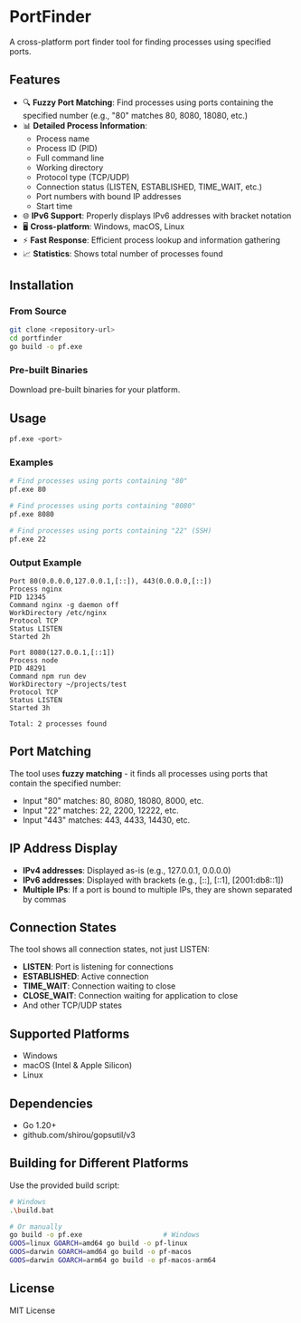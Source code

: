 # PortFinder

A cross-platform port finder tool for finding processes using specified ports.

## Features

- 🔍 **Fuzzy Port Matching**: Find processes using ports containing the specified number (e.g., "80" matches 80, 8080, 18080, etc.)
- 📊 **Detailed Process Information**:
  - Process name
  - Process ID (PID)
  - Full command line
  - Working directory
  - Protocol type (TCP/UDP)
  - Connection status (LISTEN, ESTABLISHED, TIME_WAIT, etc.)
  - Port numbers with bound IP addresses
  - Start time
- 🌐 **IPv6 Support**: Properly displays IPv6 addresses with bracket notation
- 🖥️ **Cross-platform**: Windows, macOS, Linux
- ⚡ **Fast Response**: Efficient process lookup and information gathering
- 📈 **Statistics**: Shows total number of processes found

## Installation

### From Source

```bash
git clone <repository-url>
cd portfinder
go build -o pf.exe
```

### Pre-built Binaries

Download pre-built binaries for your platform.

## Usage

```bash
pf.exe <port>
```

### Examples

```bash
# Find processes using ports containing "80"
pf.exe 80

# Find processes using ports containing "8080"
pf.exe 8080

# Find processes using ports containing "22" (SSH)
pf.exe 22
```

### Output Example

```
Port 80(0.0.0.0,127.0.0.1,[::]), 443(0.0.0.0,[::])
Process nginx
PID 12345
Command nginx -g daemon off
WorkDirectory /etc/nginx
Protocol TCP
Status LISTEN
Started 2h

Port 8080(127.0.0.1,[::1])
Process node
PID 48291
Command npm run dev
WorkDirectory ~/projects/test
Protocol TCP
Status LISTEN
Started 3h

Total: 2 processes found
```

## Port Matching

The tool uses **fuzzy matching** - it finds all processes using ports that contain the specified number:

- Input "80" matches: 80, 8080, 18080, 8000, etc.
- Input "22" matches: 22, 2200, 12222, etc.
- Input "443" matches: 443, 4433, 14430, etc.

## IP Address Display

- **IPv4 addresses**: Displayed as-is (e.g., 127.0.0.1, 0.0.0.0)
- **IPv6 addresses**: Displayed with brackets (e.g., [::], [::1], [2001:db8::1])
- **Multiple IPs**: If a port is bound to multiple IPs, they are shown separated by commas

## Connection States

The tool shows all connection states, not just LISTEN:
- **LISTEN**: Port is listening for connections
- **ESTABLISHED**: Active connection
- **TIME_WAIT**: Connection waiting to close
- **CLOSE_WAIT**: Connection waiting for application to close
- And other TCP/UDP states

## Supported Platforms

- Windows
- macOS (Intel & Apple Silicon)
- Linux

## Dependencies

- Go 1.20+
- github.com/shirou/gopsutil/v3

## Building for Different Platforms

Use the provided build script:

```bash
# Windows
.\build.bat

# Or manually
go build -o pf.exe                    # Windows
GOOS=linux GOARCH=amd64 go build -o pf-linux
GOOS=darwin GOARCH=amd64 go build -o pf-macos
GOOS=darwin GOARCH=arm64 go build -o pf-macos-arm64
```

## License

MIT License 